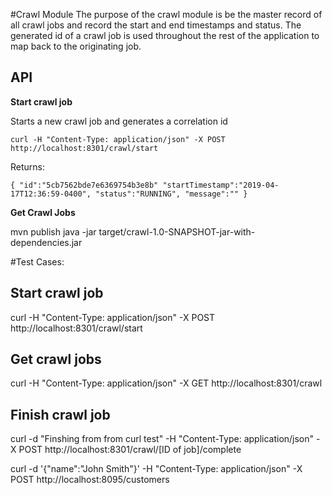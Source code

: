 #Crawl Module
The purpose of the crawl module is be the master record of all crawl jobs and record the start and end timestamps and status.  The generated id of a crawl job is used throughout the rest of the application to map back to the originating job.

## API
**Start crawl job**

Starts a new crawl job and generates a correlation id

`curl -H "Content-Type: application/json" -X POST http://localhost:8301/crawl/start`

Returns:

`{
    "id":"5cb7562bde7e6369754b3e8b"
    "startTimestamp":"2019-04-17T12:36:59-0400",
    "status":"RUNNING",
    "message":""
}`

**Get Crawl Jobs**



mvn publish
java -jar target/crawl-1.0-SNAPSHOT-jar-with-dependencies.jar



#Test Cases:

## Start crawl job
curl -H "Content-Type: application/json" -X POST http://localhost:8301/crawl/start

## Get crawl jobs
curl -H "Content-Type: application/json" -X GET http://localhost:8301/crawl

## Finish crawl job
curl -d "Finshing from from curl test" -H "Content-Type: application/json" -X POST http://localhost:8301/crawl/[ID of job]/complete


curl -d '{"name":"John Smith"}' -H "Content-Type: application/json" -X POST http://localhost:8095/customers